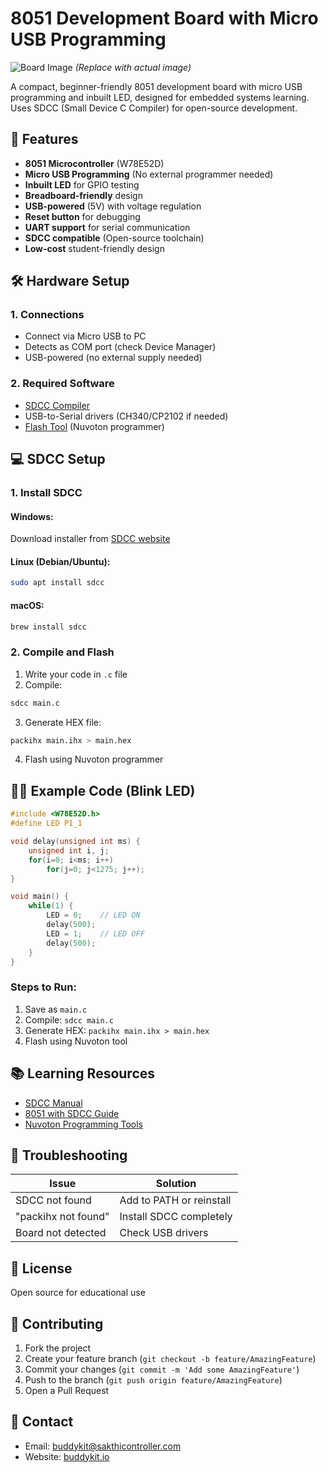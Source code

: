 
# 8051 Development Board with Micro USB Programming

![Board Image](https://via.placeholder.com/400x250) *(Replace with actual image)*

A compact, beginner-friendly 8051 development board with micro USB programming and inbuilt LED, designed for embedded systems learning. Uses SDCC (Small Device C Compiler) for open-source development.

## 📌 Features
- **8051 Microcontroller** (W78E52D)
- **Micro USB Programming** (No external programmer needed)
- **Inbuilt LED** for GPIO testing
- **Breadboard-friendly** design
- **USB-powered** (5V) with voltage regulation
- **Reset button** for debugging
- **UART support** for serial communication
- **SDCC compatible** (Open-source toolchain)
- **Low-cost** student-friendly design

## 🛠 Hardware Setup
### 1. Connections
- Connect via Micro USB to PC
- Detects as COM port (check Device Manager)
- USB-powered (no external supply needed)

### 2. Required Software
- [SDCC Compiler](https://sdcc.sourceforge.net/)
- USB-to-Serial drivers (CH340/CP2102 if needed)
- [Flash Tool](https://www.nuvoton.com/tool-and-software/) (Nuvoton programmer)

## 💻 SDCC Setup
### 1. Install SDCC
#### Windows:
Download installer from [SDCC website](https://sdcc.sourceforge.net/)

#### Linux (Debian/Ubuntu):
```bash
sudo apt install sdcc
```

#### macOS:
```bash
brew install sdcc
```

### 2. Compile and Flash
1. Write your code in `.c` file
2. Compile:
```bash
sdcc main.c
```
3. Generate HEX file:
```bash
packihx main.ihx > main.hex
```
4. Flash using Nuvoton programmer

## 👨‍💻 Example Code (Blink LED)
```c
#include <W78E52D.h>
#define LED P1_1

void delay(unsigned int ms) {
    unsigned int i, j;
    for(i=0; i<ms; i++)
        for(j=0; j<1275; j++);
}

void main() {
    while(1) {
        LED = 0;    // LED ON
        delay(500);
        LED = 1;    // LED OFF
        delay(500);
    }
}
```

### Steps to Run:
1. Save as `main.c`
2. Compile: `sdcc main.c`
3. Generate HEX: `packihx main.ihx > main.hex`
4. Flash using Nuvoton tool

## 📚 Learning Resources
- [SDCC Manual](http://sdcc.sourceforge.net/doc/sdccman.pdf)
- [8051 with SDCC Guide](https://electronics.stackexchange.com/questions/tagged/sdcc+8051)
- [Nuvoton Programming Tools](https://www.nuvoton.com/tool-and-software/)

## 🔧 Troubleshooting
| Issue | Solution |
|-------|----------|
| SDCC not found | Add to PATH or reinstall |
| "packihx not found" | Install SDCC completely |
| Board not detected | Check USB drivers |

## 📜 License
Open source for educational use

## 🤝 Contributing
1. Fork the project
2. Create your feature branch (`git checkout -b feature/AmazingFeature`)
3. Commit your changes (`git commit -m 'Add some AmazingFeature'`)
4. Push to the branch (`git push origin feature/AmazingFeature`)
5. Open a Pull Request

## 📧 Contact
- Email: buddykit@sakthicontroller.com
- Website: [buddykit.io](https://buddykit.io)


